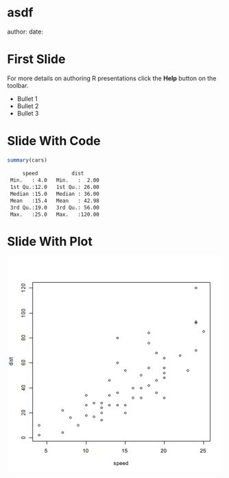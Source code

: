 asdf
========================================================
author: 
date: 

First Slide
========================================================

For more details on authoring R presentations click the
**Help** button on the toolbar.

- Bullet 1
- Bullet 2
- Bullet 3

Slide With Code
========================================================


```r
summary(cars)
```

```
     speed           dist       
 Min.   : 4.0   Min.   :  2.00  
 1st Qu.:12.0   1st Qu.: 26.00  
 Median :15.0   Median : 36.00  
 Mean   :15.4   Mean   : 42.98  
 3rd Qu.:19.0   3rd Qu.: 56.00  
 Max.   :25.0   Max.   :120.00  
```

Slide With Plot
========================================================

![plot of chunk unnamed-chunk-2](asdf-figure/unnamed-chunk-2-1.png) 
